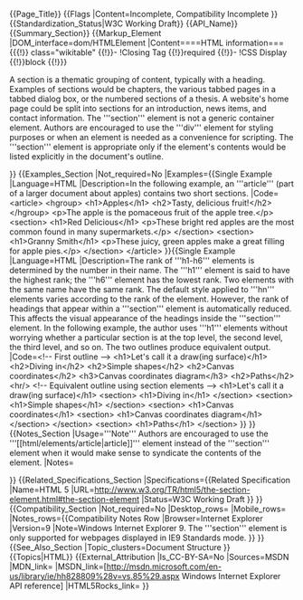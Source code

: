 {{Page_Title}}
{{Flags
|Content=Incomplete, Compatibility Incomplete
}}
{{Standardization_Status|W3C Working Draft}}
{{API_Name}}
{{Summary_Section}}
{{Markup_Element
|DOM_interface=dom/HTMLElement
|Content====HTML information===
{{{!}} class="wikitable"
{{!}}-
!Closing Tag
{{!}}required
{{!}}-
!CSS Display
{{!}}block
{{!}}}


A section  is a thematic grouping of content, typically with a heading. Examples of sections would be chapters, the various tabbed pages in a tabbed dialog box, or the numbered sections of a thesis. A website's home page could be split into sections for an introduction, news items, and contact information.
The '''section''' element is not a generic container element. Authors are encouraged to use the '''div''' element for styling purposes or when an element is needed as a convenience for scripting. The '''section''' element is appropriate only if the element's contents would be listed explicitly in the document's outline.

}}
{{Examples_Section
|Not_required=No
|Examples={{Single Example
|Language=HTML
|Description=In the following example, an '''article''' (part of a larger document about apples) contains two short sections.
|Code=&lt;article&gt;
 &lt;hgroup&gt;
  &lt;h1&gt;Apples&lt;/h1&gt;
  &lt;h2&gt;Tasty, delicious fruit!&lt;/h2&gt;
 &lt;/hgroup&gt;
 &lt;p&gt;The apple is the pomaceous fruit of the apple tree.&lt;/p&gt;
 &lt;section&gt;
  &lt;h1&gt;Red Delicious&lt;/h1&gt;
  &lt;p&gt;These bright red apples are the most common found in many
  supermarkets.&lt;/p&gt;
 &lt;/section&gt;
 &lt;section&gt;
  &lt;h1&gt;Granny Smith&lt;/h1&gt;
  &lt;p&gt;These juicy, green apples make a great filling for
  apple pies.&lt;/p&gt;
 &lt;/section&gt;
&lt;/article&gt;
}}{{Single Example
|Language=HTML
|Description=The rank of '''h1-h6''' elements is determined by the number in their name.  The '''h1''' element is said to have the highest rank; the '''h6''' element has the lowest rank.  Two elements with the same name have the same rank. The default style applied to '''hn''' elements varies according to the rank of the element. However, the rank of headings that appear within a '''section''' element is automatically reduced.  This affects the visual appearance of the headings inside the '''section''' element. In the following example, the author uses '''h1''' elements without worrying whether a particular section is at the top level, the second level, the third level, and so on. The two outlines produce equivalent output.
|Code=&lt;!-- First outline --&gt;
&lt;h1&gt;Let's call it a draw(ing surface)&lt;/h1&gt;
&lt;h2&gt;Diving in&lt;/h2&gt;
&lt;h2&gt;Simple shapes&lt;/h2&gt;
&lt;h2&gt;Canvas coordinates&lt;/h2&gt;
&lt;h3&gt;Canvas coordinates diagram&lt;/h3&gt;
&lt;h2&gt;Paths&lt;/h2&gt;
&lt;hr/&gt;
&lt;!-- Equivalent outline using section elements --&gt;
&lt;h1&gt;Let's call it a draw(ing surface)&lt;/h1&gt;
&lt;section&gt;
&lt;h1&gt;Diving in&lt;/h1&gt;
&lt;/section&gt;
&lt;section&gt;
&lt;h1&gt;Simple shapes&lt;/h1&gt;
&lt;/section&gt;
&lt;section&gt;
&lt;h1&gt;Canvas coordinates&lt;/h1&gt;
&lt;section&gt;
&lt;h1&gt;Canvas coordinates diagram&lt;/h1&gt;
&lt;/section&gt;
&lt;/section&gt;
&lt;section&gt;
&lt;h1&gt;Paths&lt;/h1&gt;
&lt;/section&gt;
}}
}}
{{Notes_Section
|Usage='''Note'''  Authors are encouraged to use the '''[[html/elements/article|article]]''' element instead of the '''section''' element when it would make sense to syndicate the contents of the element.
|Notes=


}}
{{Related_Specifications_Section
|Specifications={{Related Specification
|Name=HTML 5
|URL=http://www.w3.org/TR/html5/the-section-element.html#the-section-element
|Status=W3C Working Draft
}}
}}
{{Compatibility_Section
|Not_required=No
|Desktop_rows=
|Mobile_rows=
|Notes_rows={{Compatibility Notes Row
|Browser=Internet Explorer
|Version=9
|Note=Windows Internet Explorer 9.  The '''section''' element is only supported for webpages displayed in IE9 Standards mode.
}}
}}
{{See_Also_Section
|Topic_clusters=Document Structure
}}
{{Topics|HTML}}
{{External_Attribution
|Is_CC-BY-SA=No
|Sources=MSDN
|MDN_link=
|MSDN_link=[http://msdn.microsoft.com/en-us/library/ie/hh828809%28v=vs.85%29.aspx Windows Internet Explorer API reference]
|HTML5Rocks_link=
}}